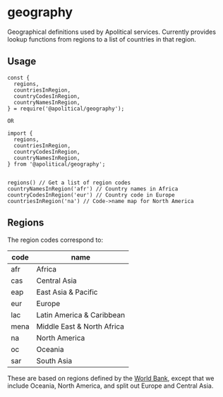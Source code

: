 # geography

Geographical definitions used by Apolitical services. Currently provides lookup functions from regions to a list of countries in that region.

## Usage

```
const {
  regions,
  countriesInRegion,
  countryCodesInRegion,
  countryNamesInRegion,
} = require('@apolitical/geography');

OR

import {
  regions,
  countriesInRegion,
  countryCodesInRegion,
  countryNamesInRegion,
} from '@apolitical/geography';


regions() // Get a list of region codes
countryNamesInRegion('afr') // Country names in Africa
countryCodesInRegion('eur') // Country code in Europe
countriesInRegion('na') // Code->name map for North America
```


## Regions

The region codes correspond to:

|code|name|
|---|---|
|afr| Africa |
|cas| Central Asia |
|eap| East Asia & Pacific |
|eur| Europe |
|lac| Latin America & Caribbean |
|mena| Middle East & North Africa |
|na| North America |
|oc| Oceania |
|sar| South Asia |

These are based on regions defined by the [World Bank](http://www.worldbank.org/en/where-we-work), except that we
include Oceania, North America, and split out Europe and Central Asia.
